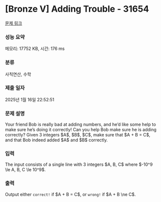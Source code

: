 # [Bronze V] Adding Trouble - 31654 

[문제 링크](https://www.acmicpc.net/problem/31654) 

### 성능 요약

메모리: 17752 KB, 시간: 176 ms

### 분류

사칙연산, 수학

### 제출 일자

2025년 1월 16일 22:52:51

### 문제 설명

<p>Your friend Bob is really bad at adding numbers, and he’d like some help to make sure he’s doing it correctly! Can you help Bob make sure he is adding correctly? Given 3 integers $A$, $B$, $C$, make sure that $A + B = C$, and that Bob indeed added $A$ and $B$ correctly.</p>

### 입력 

 <p>The input consists of a single line with 3 integers $A, B, C$ where $-10^9 \le A, B, C \le 10^9$.</p>

### 출력 

 <p>Output either <code>correct!</code> if $A + B = C$, or <code>wrong!</code> if $A + B \ne C$.</p>

